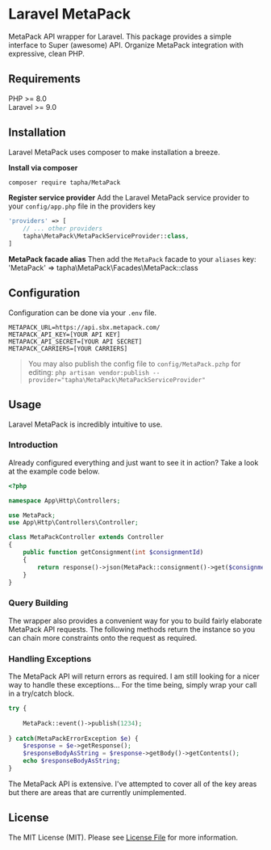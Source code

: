 # Laravel MetaPack

MetaPack API wrapper for Laravel. This package provides a simple interface to Super (awesome) API. Organize MetaPack integration with expressive, clean PHP.

## Requirements
PHP >= 8.0  
Laravel >= 9.0


## Installation
Laravel MetaPack uses composer to make installation a breeze.

**Install via composer** 
``` bash
composer require tapha/MetaPack
```

**Register service provider**
Add the Laravel MetaPack service provider to your `config/app.php` file in the providers key
```php
'providers' => [
    // ... other providers
    tapha\MetaPack\MetaPackServiceProvider::class,
]
```

**MetaPack facade alias**
Then add the `MetaPack` facade to your `aliases` key: 'MetaPack' => tapha\MetaPack\Facades\MetaPack::class

## Configuration
Configuration can be done via your `.env` file.
```
METAPACK_URL=https://api.sbx.metapack.com/
METAPACK_API_KEY=[YOUR API KEY]
METAPACK_API_SECRET=[YOUR API SECRET]
METAPACK_CARRIERS=[YOUR CARRIERS]
````
>You may also publish the config file to `config/MetaPack.pzhp` for editing:
`php artisan vendor:publish --provider="tapha\MetaPack\MetaPackServiceProvider"`
 
 
## Usage
Laravel MetaPack is incredibly intuitive to use. 

### Introduction
Already configured everything and just want to see it in action? Take a look at the example code below.
```php
<?php

namespace App\Http\Controllers;

use MetaPack;
use App\Http\Controllers\Controller;

class MetaPackController extends Controller
{
    public function getConsignment(int $consignmentId)
    {
        return response()->json(MetaPack::consignment()->get($consignmentId));
    }
}
```

### Query Building 
The wrapper also provides a convenient way for you to build fairly elaborate MetaPack API requests.
The following methods return the instance so you can chain more constraints onto the request as required.

### Handling Exceptions
The MetaPack API will return errors as required. I am still looking for a nicer way to handle these exceptions... For the time being, simply wrap your call in a try/catch block.

```php
try {
    
    MetaPack::event()->publish(1234);
    
} catch(MetaPackErrorException $e) {
    $response = $e->getResponse();
    $responseBodyAsString = $response->getBody()->getContents();
    echo $responseBodyAsString;
}
```

The MetaPack API is extensive. I've attempted to cover all of the key areas but there are areas that are currently unimplemented.

## License

The MIT License (MIT). Please see [License File](LICENSE.md) for more information.
